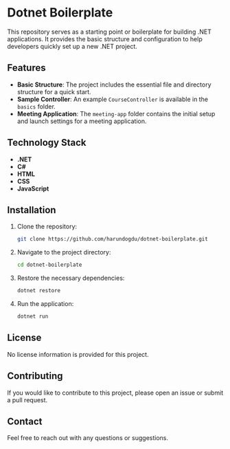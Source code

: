 # Dotnet Boilerplate

This repository serves as a starting point or boilerplate for building .NET applications. It provides the basic structure and configuration to help developers quickly set up a new .NET project.

## Features

- **Basic Structure**: The project includes the essential file and directory structure for a quick start.
- **Sample Controller**: An example `CourseController` is available in the `basics` folder.
- **Meeting Application**: The `meeting-app` folder contains the initial setup and launch settings for a meeting application.

## Technology Stack

- **.NET**
- **C#**
- **HTML**
- **CSS**
- **JavaScript**

## Installation

1. Clone the repository:
   ```bash
   git clone https://github.com/harundogdu/dotnet-boilerplate.git
   ```

2. Navigate to the project directory:
   ```bash
   cd dotnet-boilerplate
   ```

3. Restore the necessary dependencies:
   ```bash
   dotnet restore
   ```

4. Run the application:
   ```bash
   dotnet run
   ```

## License

No license information is provided for this project.

## Contributing

If you would like to contribute to this project, please open an issue or submit a pull request.

## Contact

Feel free to reach out with any questions or suggestions.
